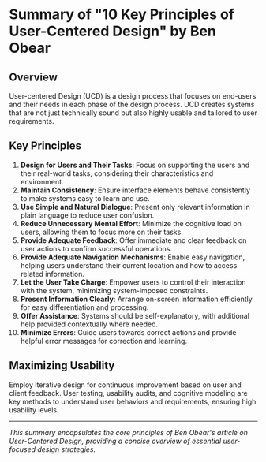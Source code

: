 # Summary of "10 Key Principles of User-Centered Design" by Ben Obear

## Overview
User-centered Design (UCD) is a design process that focuses on end-users and their needs in each phase of the design process. UCD creates systems that are not just technically sound but also highly usable and tailored to user requirements.

## Key Principles
1. **Design for Users and Their Tasks**: Focus on supporting the users and their real-world tasks, considering their characteristics and environment.
2. **Maintain Consistency**: Ensure interface elements behave consistently to make systems easy to learn and use.
3. **Use Simple and Natural Dialogue**: Present only relevant information in plain language to reduce user confusion.
4. **Reduce Unnecessary Mental Effort**: Minimize the cognitive load on users, allowing them to focus more on their tasks.
5. **Provide Adequate Feedback**: Offer immediate and clear feedback on user actions to confirm successful operations.
6. **Provide Adequate Navigation Mechanisms**: Enable easy navigation, helping users understand their current location and how to access related information.
7. **Let the User Take Charge**: Empower users to control their interaction with the system, minimizing system-imposed constraints.
8. **Present Information Clearly**: Arrange on-screen information efficiently for easy differentiation and processing.
9. **Offer Assistance**: Systems should be self-explanatory, with additional help provided contextually where needed.
10. **Minimize Errors**: Guide users towards correct actions and provide helpful error messages for correction and learning.

## Maximizing Usability
Employ iterative design for continuous improvement based on user and client feedback. User testing, usability audits, and cognitive modeling are key methods to understand user behaviors and requirements, ensuring high usability levels.

---

*This summary encapsulates the core principles of Ben Obear's article on User-Centered Design, providing a concise overview of essential user-focused design strategies.*
